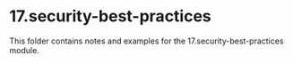 # 17.security-best-practices

This folder contains notes and examples for the 17.security-best-practices module.
